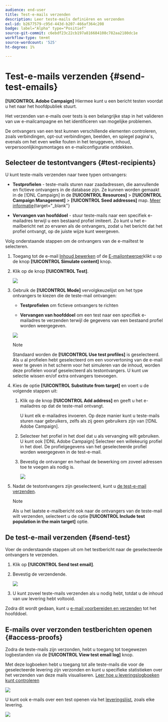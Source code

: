 ```yaml
---
audience: end-user
title: Test-e-mails verzenden
description: Leer teste-mails definiëren en verzenden
exl-id: b2677579-c95d-443d-b207-466af364c208
badge: label="Alpha" type="Positief"
source-git-commit: c6ebdf23c22cb197a816684108c782aa2180dc1e
workflow-type: tm+mt
source-wordcount: '525'
ht-degree: 1%

---
```


# Test-e-mails verzenden {#send-test-emails}

**[!UICONTROL Adobe Campaign]** Hiermee kunt u een bericht testen voordat u het naar het hoofdpubliek stuurt.

Het verzenden van e-mails over tests is een belangrijke stap in het valideren van uw e-mailcampagne en het identificeren van mogelijke problemen.

De ontvangers van een test kunnen verschillende elementen controleren, zoals verbindingen, opt-out verbindingen, beelden, en spiegel pagina&#39;s, evenals om het even welke fouten in het teruggeven, inhoud, verpersoonlijkingsmontages en e-mailconfiguratie ontdekken.

## Selecteer de testontvangers {#test-recipients}

U kunt teste-mails verzenden naar twee typen ontvangers:

* **Testprofielen** - teste-mails sturen naar zaadadressen, die aanvullende en fictieve ontvangers in de database zijn. Ze kunnen worden gemaakt in de [!DNL Campaign] in de **[!UICONTROL Resources]** > **[!UICONTROL Campaign Management]** > **[!UICONTROL Seed addresses]** map. [Meer informatie](https://experienceleague.adobe.com/docs/campaign-classic/using/sending-messages/using-seed-addresses/creating-seed-addresses.html){target="_blank"}

* **Vervangen van hoofddoel** - stuur teste-mails naar een specifiek e-mailadres terwijl u een bestaand profiel imiteert. Zo kunt u het e-mailbericht net zo ervaren als de ontvangers, zodat u het bericht dat het profiel ontvangt, op de juiste wijze kunt weergeven.

Volg onderstaande stappen om de ontvangers van de e-mailtest te selecteren.

1. Toegang tot de e-mail [Inhoud bewerken](../content/edit-content.md) of de [E-mailontwerper](../content/get-started-email-designer.md)klikt u op de knop **[!UICONTROL Simulate content]** knop.

1. Klik op de knop **[!UICONTROL Test]**.

   ![](assets/simulate-test-button.png)

1. Gebruik de **[!UICONTROL Mode]** vervolgkeuzelijst om het type ontvangers te kiezen die de teste-mail ontvangen:

   * **Testprofielen** om fictieve ontvangers te richten

   * **Vervangen van hoofddoel** om een test naar een specifiek e-mailadres te verzenden terwijl de gegevens van een bestaand profiel worden weergegeven.

   ![](assets/simulate-profile-mode.png)

   >[!NOTE]
   >
   >Standaard worden de **[!UICONTROL Use test profiles]** is geselecteerd. Als u al profielen hebt geselecteerd om een voorvertoning van de e-mail weer te geven in het scherm voor het simuleren van de inhoud, worden deze profielen vooraf geselecteerd als testontvangers. U kunt uw selectie wissen en/of extra ontvangers toevoegen.

1. Kies de optie **[!UICONTROL Substitute from target]** en voert u de volgende stappen uit:

   1. Klik op de knop **[!UICONTROL Add address]** en geeft u het e-mailadres op dat de teste-mail ontvangt.

      U kunt elk e-mailadres invoeren. Op deze manier kunt u teste-mails sturen naar gebruikers, zelfs als zij geen gebruikers zijn van [!DNL Adobe Campaign].

   1. Selecteer het profiel in het doel dat u als vervanging wilt gebruiken. U kunt ook [!DNL Adobe Campaign] Selecteer een willekeurig profiel in het doel. De profielgegevens van het geselecteerde profiel worden weergegeven in de test-e-mail.

   1. Bevestig de ontvanger en herhaal de bewerking om zoveel adressen toe te voegen als nodig is.

      ![](assets/simulate-profile-substitute.png)

1. Nadat de testontvangers zijn geselecteerd, kunt u [de test-e-mail verzenden](#send-test).

   >[!NOTE]
   >
   >Als u het laatste e-mailbericht ook naar de ontvangers van de teste-mail wilt verzenden, selecteert u de optie **[!UICONTROL Include test population in the main target]** optie.

## De test-e-mail verzenden {#send-test}

Voer de onderstaande stappen uit om het testbericht naar de geselecteerde ontvangers te verzenden.

1. Klik op **[!UICONTROL Send test email]**.

1. Bevestig de verzendende.

   ![](assets/simulate-send-test.png)

1. U kunt zoveel teste-mails verzenden als u nodig hebt, totdat u de inhoud van uw levering hebt voltooid.

Zodra dit wordt gedaan, kunt u [e-mail voorbereiden en verzenden](../monitor/prepare-send.md) tot het hoofddoel.

## E-mails over verzonden testberichten openen {#access-proofs}

Zodra de teste-mails zijn verzonden, hebt u toegang tot toegewezen logbestanden via de **[!UICONTROL View test email log]** knop.

Met deze logboeken hebt u toegang tot alle teste-mails die voor de geselecteerde levering zijn verzonden en kunt u specifieke statistieken over het verzenden van deze mails visualiseren. [Leer hoe u leveringslogboeken kunt controleren](../monitor/delivery-logs.md)

![](assets/simulate-test-log.png)

U kunt ook e-mails over een test openen via het [leveringslijst](../msg/gs-messages.md), zoals elke levering.

![](assets/simulate-deliveries-list.png)

